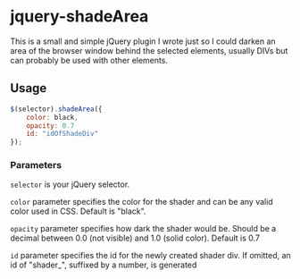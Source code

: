# jquery-shadeArea

This is a small and simple jQuery plugin I wrote just so I could darken an area of the browser window behind the selected elements, usually DIVs but can probably be used with other elements. 

## Usage
```javascript
$(selector).shadeArea({
	color: black,
	opacity: 0.7
	id: "idOfShadeDiv"
});
```

### Parameters
`selector` is your jQuery selector.

`color` parameter specifies the color for the shader and can be any valid color used in CSS. Default is "black".

`opacity` parameter specifies how dark the shader would be. Should be a decimal between 0.0 (not visible) and 1.0 (solid color). Default is 0.7

`id` parameter specifies the id for the newly created shader div. If omitted, an id of "shader_", suffixed by a number, is generated
